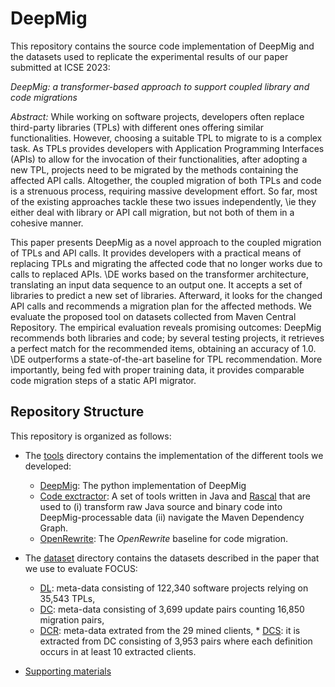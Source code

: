 # DeepMig

This repository contains the source code implementation of DeepMig and the datasets used to replicate the experimental results of our paper submitted at ICSE 2023:

_DeepMig: a transformer-based approach to support coupled library and code migrations_

*Abstract:* While working on software projects, developers often replace third-party libraries (TPLs) with different ones offering similar functionalities. However, choosing a suitable TPL to migrate to is a complex task. As TPLs provides developers with Application Programming Interfaces (APIs) to allow for the invocation of their functionalities, after adopting a new TPL, projects need to be migrated by the methods containing the affected API calls. Altogether, the coupled migration of both TPLs and 
code is a strenuous process, requiring massive development effort. So far, most of the existing approaches tackle these two issues independently, \ie they either deal with library or API call migration, but not both of them in a cohesive manner.

This paper presents DeepMig as a novel approach to the coupled migration of TPLs and API calls. It provides developers with a practical means of replacing TPLs and migrating the affected code that no longer works due to calls to replaced APIs. \DE works based on the transformer architecture, translating an input data sequence to an output one. It accepts a set of libraries to predict a new set of libraries. Afterward, it looks for the changed API calls and recommends a migration plan for the affected methods. We evaluate the proposed tool on datasets collected from Maven Central Repository. The empirical evaluation reveals promising outcomes: DeepMig recommends both libraries and code; by several testing projects, it retrieves a perfect match for the recommended items, obtaining an accuracy of 1.0. \DE outperforms a state-of-the-art baseline for TPL recommendation. More importantly, being fed with proper training data, it provides comparable code migration steps of a static API migrator.


## Repository Structure

This repository is organized as follows:

* The [tools](./tools) directory contains the implementation of the different tools we developed:
	* [DeepMig](./TOOLS/DeepMig.py): The python implementation of DeepMig
	* [Code exctractor](https://github.com/MDEGroup/aethereal/): A set of tools written in Java and [Rascal](https://www.rascal-mpl.org/) that are used to (i) transform raw Java source and binary code into DeepMig-processable data (ii) navigate the Maven Dependency Graph.
	* [OpenRewrite](https://docs.openrewrite.org/): The _OpenRewrite_ baseline for code migration.
* The [dataset](./dataset) directory contains the datasets described in the paper that we use to evaluate FOCUS:

	* [DL](./dataset/DL): meta-data consisting of 122,340 software projects relying on 35,543 TPLs,
	* [DC](./dataset/DC): meta-data consisting of 3,699 update pairs counting 16,850 migration pairs,
	* [DCR](./dataset/DCRewrite): meta-data extrated from the 29 mined clients,	* [DCS](./dataset/DCSMALL): it is extracted from DC consisting of 3,953 pairs where each definition occurs in at least 10 extracted clients.
* [Supporting materials](./Materials)
